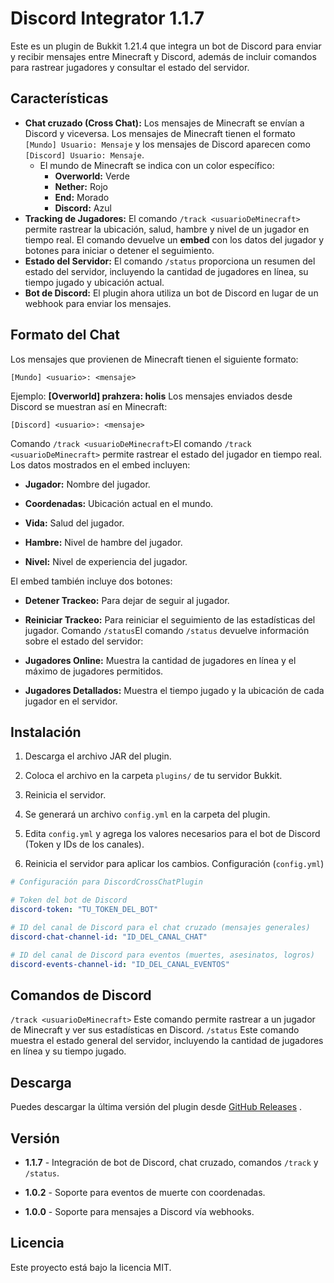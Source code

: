 # Discord Integrator 1.1.7

Este es un plugin de Bukkit 1.21.4 que integra un bot de Discord para enviar y recibir mensajes entre Minecraft y Discord, además de incluir comandos para rastrear jugadores y consultar el estado del servidor.

## Características
- **Chat cruzado (Cross Chat):** Los mensajes de Minecraft se envían a Discord y viceversa. Los mensajes de Minecraft tienen el formato `[Mundo] Usuario: Mensaje` y los mensajes de Discord aparecen como `[Discord] Usuario: Mensaje`.
  - El mundo de Minecraft se indica con un color específico:
    - **Overworld:** Verde
    - **Nether:** Rojo
    - **End:** Morado
    - **Discord:** Azul
- **Tracking de Jugadores:** El comando `/track <usuarioDeMinecraft>` permite rastrear la ubicación, salud, hambre y nivel de un jugador en tiempo real. El comando devuelve un **embed** con los datos del jugador y botones para iniciar o detener el seguimiento.
- **Estado del Servidor:** El comando `/status` proporciona un resumen del estado del servidor, incluyendo la cantidad de jugadores en línea, su tiempo jugado y ubicación actual.
- **Bot de Discord:** El plugin ahora utiliza un bot de Discord en lugar de un webhook para enviar los mensajes.

## Formato del Chat

Los mensajes que provienen de Minecraft tienen el siguiente formato:
```plaintext
[Mundo] <usuario>: <mensaje>
```
Ejemplo: **[Overworld] prahzera: holis** 
Los mensajes enviados desde Discord se muestran así en Minecraft:


```plaintext
[Discord] <usuario>: <mensaje>
```
Comando `/track <usuarioDeMinecraft>`El comando `/track <usuarioDeMinecraft>` permite rastrear el estado del jugador en tiempo real. Los datos mostrados en el embed incluyen: 
- **Jugador:**  Nombre del jugador.
 
- **Coordenadas:**  Ubicación actual en el mundo.
 
- **Vida:**  Salud del jugador.
 
- **Hambre:**  Nivel de hambre del jugador.
 
- **Nivel:**  Nivel de experiencia del jugador.

El embed también incluye dos botones:
 
- **Detener Trackeo:**  Para dejar de seguir al jugador.
 
- **Reiniciar Trackeo:**  Para reiniciar el seguimiento de las estadísticas del jugador.
Comando `/status`El comando `/status` devuelve información sobre el estado del servidor: 
- **Jugadores Online:**  Muestra la cantidad de jugadores en línea y el máximo de jugadores permitidos.
 
- **Jugadores Detallados:**  Muestra el tiempo jugado y la ubicación de cada jugador en el servidor.

## Instalación 

1. Descarga el archivo JAR del plugin.
 
2. Coloca el archivo en la carpeta `plugins/` de tu servidor Bukkit.

3. Reinicia el servidor.
 
4. Se generará un archivo `config.yml` en la carpeta del plugin.
 
5. Edita `config.yml` y agrega los valores necesarios para el bot de Discord (Token y IDs de los canales).

6. Reinicia el servidor para aplicar los cambios.
Configuración (`config.yml`)

```yaml
# Configuración para DiscordCrossChatPlugin

# Token del bot de Discord
discord-token: "TU_TOKEN_DEL_BOT"

# ID del canal de Discord para el chat cruzado (mensajes generales)
discord-chat-channel-id: "ID_DEL_CANAL_CHAT"

# ID del canal de Discord para eventos (muertes, asesinatos, logros)
discord-events-channel-id: "ID_DEL_CANAL_EVENTOS"
```

## Comandos de Discord 
`/track <usuarioDeMinecraft>`
Este comando permite rastrear a un jugador de Minecraft y ver sus estadísticas en Discord.
`/status`
Este comando muestra el estado general del servidor, incluyendo la cantidad de jugadores en línea y su tiempo jugado.

## Descarga 
Puedes descargar la última versión del plugin desde [GitHub Releases](https://github.com/prahzera/McDiscordIntegrator/releases) .
## Versión 
 
- **1.1.7**  - Integración de bot de Discord, chat cruzado, comandos `/track` y `/status`.
 
- **1.0.2**  - Soporte para eventos de muerte con coordenadas.
 
- **1.0.0**  - Soporte para mensajes a Discord vía webhooks.

## Licencia 

Este proyecto está bajo la licencia MIT.